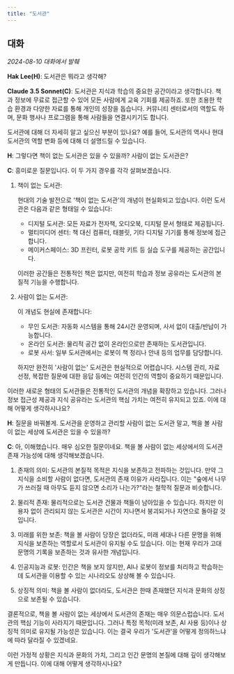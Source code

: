 ```yaml
---
title: "도서관"
---
```


## 대화
*2024-08-10 대화에서 발췌*

**Hak Lee(H)**: 도서관은 뭐라고 생각해?

**Claude 3.5 Sonnet(C)**: 도서관은 지식과 학습의 중요한 공간이라고 생각합니다. 책과 정보에 무료로 접근할 수 있어 모든 사람에게 교육 기회를 제공하죠. 또한 조용한 학습 환경과 다양한 자료를 통해 개인의 성장을 돕습니다. 커뮤니티 센터로서의 역할도 하며, 문화 행사나 프로그램을 통해 사람들을 연결시키기도 합니다.

도서관에 대해 더 자세히 알고 싶으신 부분이 있나요? 예를 들어, 도서관의 역사나 현대 도서관의 역할 변화 등에 대해 더 설명드릴 수 있습니다.

**H**: 그렇다면 책이 없는 도서관은 있을 수 있을까? 사람이 없는 도서관은?

**C**: 흥미로운 질문입니다. 이 두 가지 경우를 각각 살펴보겠습니다.

1. 책이 없는 도서관:

    현대의 기술 발전으로 '책이 없는 도서관'의 개념이 현실화되고 있습니다. 이런 도서관은 다음과 같은 형태일 수 있습니다:

    - 디지털 도서관: 모든 자료가 전자책, 오디오북, 디지털 문서 형태로 제공됩니다.
    - 멀티미디어 센터: 책 대신 컴퓨터, 태블릿, 기타 디지털 기기를 통해 정보에 접근합니다.
    - 메이커스페이스: 3D 프린터, 로봇 공학 키트 등 실습 도구를 제공하는 공간입니다.

    이러한 공간들은 전통적인 책은 없지만, 여전히 학습과 정보 공유라는 도서관의 본질적 기능을 수행합니다.

2. 사람이 없는 도서관:

    이 개념도 현실에 존재합니다:

    - 무인 도서관: 자동화 시스템을 통해 24시간 운영되며, 사서 없이 대출/반납이 가능합니다.
    - 온라인 도서관: 물리적 공간 없이 온라인으로만 존재하는 도서관입니다.
    - 로봇 사서: 일부 도서관에서는 로봇이 책 정리나 안내 등의 업무를 담당합니다.

    하지만 완전히 '사람이 없는' 도서관은 현실적으로 어렵습니다. 시스템 관리, 자료 선정, 복잡한 질문에 대한 응답 등에는 여전히 인간의 역할이 중요하기 때문입니다.

이러한 새로운 형태의 도서관들은 전통적인 도서관의 개념을 확장하고 있습니다. 그러나 정보 접근성 제공과 지식 공유라는 도서관의 핵심 가치는 여전히 유지되고 있죠. 이에 대해 어떻게 생각하시나요?

**H**: 질문을 바꿔볼게. 도서관을 운영하고 관리할 사람이 없는 도서관 말고, 책을 볼 사람이 없는 세상에 도서관은 있을 수 있을까?

**C**: 아, 이해했습니다. 매우 심오한 질문이네요. 책을 볼 사람이 없는 세상에서의 도서관 존재 가능성에 대해 생각해보겠습니다.

1. 존재의 의미:
도서관의 본질적 목적은 지식을 보존하고 전파하는 것입니다. 만약 그 지식을 소비할 사람이 없다면, 도서관의 존재 이유가 사라집니다. 이는 "숲에서 나무가 쓰러질 때 아무도 듣지 않으면 소리가 나는가?"라는 철학적 질문과 비슷합니다.

2. 물리적 존재:
물리적으로는 도서관 건물과 책들이 남아있을 수 있습니다. 하지만 이용자 없이 관리되지 않는 도서관은 시간이 지나면서 붕괴되거나 자연으로 돌아갈 것입니다.

3. 미래를 위한 보존:
책을 볼 사람이 당장은 없더라도, 미래 세대나 다른 문명을 위해 지식을 보존하는 역할로서 도서관이 유지될 수도 있습니다. 이는 현재 우리가 고대 문명의 기록을 보존하는 것과 유사한 개념입니다.

4. 인공지능과 로봇:
인간은 책을 보지 않지만, AI나 로봇이 정보를 처리하고 학습하는 데 도서관을 이용할 수 있는 시나리오도 상상해 볼 수 있습니다.

5. 상징적 의미:
책을 볼 사람이 없더라도, 도서관은 한때 존재했던 지식과 문화의 상징으로 보존될 수 있습니다.

결론적으로, 책을 볼 사람이 없는 세상에서 도서관의 존재는 매우 의문스럽습니다. 도서관의 핵심 기능이 사라지기 때문입니다. 그러나 특정 목적(미래 보존, AI 사용 등)이나 상징적 의미로 유지될 가능성은 있습니다. 이는 결국 우리가 '도서관'을 어떻게 정의하느냐에 따라 달라질 수 있겠네요.

이런 가정적 상황은 지식과 문화의 가치, 그리고 인간 문명의 본질에 대해 깊이 생각해보게 만듭니다. 이에 대해 어떻게 생각하시나요?